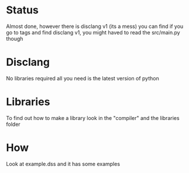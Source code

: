 # Status
Almost done, however there is disclang v1 (its a mess) you can find if you go to tags and find disclang v1, you might haved to read the src/main.py though

# Disclang

No libraries required all you need is the latest version of python

# Libraries
To find out how to make a library look in the "compiler" and the libraries folder

# How
Look at example.dss and it has some examples
